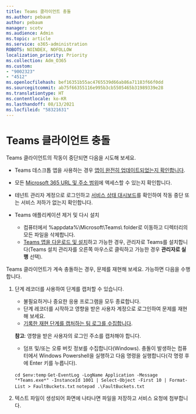 ```yaml
---
title: Teams 클라이언트 충돌
ms.author: pebaum
author: pebaum
manager: scotv
ms.audience: Admin
ms.topic: article
ms.service: o365-administration
ROBOTS: NOINDEX, NOFOLLOW
localization_priority: Priority
ms.collection: Adm_O365
ms.custom:
- "9002323"
- "4512"
ms.openlocfilehash: bef16351b55ac4765539d66ab86a71183f66f0dd
ms.sourcegitcommit: ab75f66355116e995b3cb5505465b31989339e28
ms.translationtype: HT
ms.contentlocale: ko-KR
ms.lasthandoff: 08/13/2021
ms.locfileid: "58321631"
---
```

# <a name="teams-client-crashing"></a>Teams 클라이언트 충돌

Teams 클라이언트의 작동이 중단되면 다음을 시도해 보세요.

- Teams 데스크톱 앱을 사용하는 경우 [앱이 완전히 업데이트되었는지 확인합니다](https://support.office.com/article/Update-Microsoft-Teams-535a8e4b-45f0-4f6c-8b3d-91bca7a51db1).

- 모든 [Microsoft 365 URL 및 주소 범위](https://docs.microsoft.com/microsoftteams/connectivity-issues)에 액세스할 수 있는지 확인합니다.

- 테넌트 관리자 계정으로 로그인하고 [서비스 상태 대시보드](https://docs.microsoft.com/office365/enterprise/view-service-health)를 확인하여 작동 중단 또는 서비스 저하가 없는지 확인합니다.

- Teams 애플리케이션 제거 및 다시 설치
    - 컴퓨터에서 %appdata%\Microsoft\Teams\ folder로 이동하고 디렉터리의 모든 파일을 삭제합니다.
    - [Teams 앱을 다운로드 및 설치](https://www.microsoft.com/microsoft-teams/download-app)하고 가능한 경우, 관리자로 Teams를 설치합니다(Teams 설치 관리자를 오른쪽 마우스로 클릭하고 가능한 경우 **관리자로 실행** 선택).

Teams 클라이언트가 계속 충돌하는 경우, 문제를 재현해 보세요. 가능하면 다음을 수행합니다.

1. 단계 레코더를 사용하여 단계를 캡처할 수 있습니다.
    - 불필요하거나 중요한 응용 프로그램을 모두 종료합니다.
    - 단계 레코더를 시작하고 영향을 받은 사용자 계정으로 로그인하여 문제를 재현해 보세요.
    - [기록한 재현 단계를 캡처하는 팀 로그를 수집합니다](https://docs.microsoft.com/microsoftteams/log-files). 
    
    **참고**: 영향을 받은 사용자의 로그인 주소를 캡처해야 합니다.
    - 덤프 및/또는 오류 버킷 정보를 수집합니다(Windows). 충돌이 발생하는 컴퓨터에서 Windows Powershell을 실행하고 다음 명령을 실행합니다(각 명령 후에 Enter 키를 누릅니다).

    `cd $env:temp` `Get-EventLog -LogName Application -Message "*Teams.exe*" -InstanceId 1001 | Select-Object -First 10 | Format-List > FaultBuckets.txt` `notepad .\FaultBuckets.txt`
    
2. 텍스트 파일이 생성되어 화면에 나타나면 파일을 저장하고 서비스 요청에 첨부합니다. 
